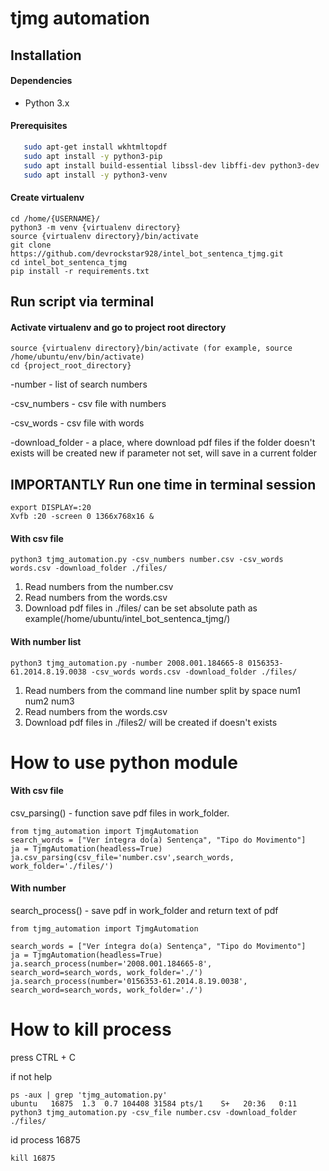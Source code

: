 #  tjmg automation

## Installation

#### Dependencies
* Python 3.x

#### Prerequisites
```bash
   sudo apt-get install wkhtmltopdf
   sudo apt install -y python3-pip
   sudo apt install build-essential libssl-dev libffi-dev python3-dev
   sudo apt install -y python3-venv
```

#### Create virtualenv
```
cd /home/{USERNAME}/
python3 -m venv {virtualenv directory}
source {virtualenv directory}/bin/activate
git clone https://github.com/devrockstar928/intel_bot_sentenca_tjmg.git
cd intel_bot_sentenca_tjmg
pip install -r requirements.txt
```

## Run script via terminal

#### Activate virtualenv and go to project root directory
```
source {virtualenv directory}/bin/activate (for example, source /home/ubuntu/env/bin/activate)
cd {project_root_directory}
```

-number - list of search numbers

-csv_numbers - csv file with numbers

-csv_words - csv file with words

-download_folder - a place, where download pdf files if the folder doesn't exists will be created new if parameter not set, will save in a current folder

## IMPORTANTLY Run one time in terminal session
```
export DISPLAY=:20
Xvfb :20 -screen 0 1366x768x16 &
```

#### With csv file
```
python3 tjmg_automation.py -csv_numbers number.csv -csv_words words.csv -download_folder ./files/
```
1. Read numbers from the number.csv
2. Read numbers from the words.csv
3. Download pdf files in  ./files/ can be set absolute path as example(/home/ubuntu/intel_bot_sentenca_tjmg/)

#### With number list
```
python3 tjmg_automation.py -number 2008.001.184665-8 0156353-61.2014.8.19.0038 -csv_words words.csv -download_folder ./files/
```
1. Read numbers from the command line number split by space num1 num2 num3
2. Read numbers from the words.csv
3. Download pdf files in  ./files2/ will be created if doesn't exists

# How to use python module

#### With csv file
csv_parsing() - function save pdf files in work_folder.
```
from tjmg_automation import TjmgAutomation
search_words = ["Ver íntegra do(a) Sentença", "Tipo do Movimento"]
ja = TjmgAutomation(headless=True)
ja.csv_parsing(csv_file='number.csv',search_words, work_folder='./files/')
```
#### With number
search_process() - save pdf in work_folder and return text of pdf
```
from tjmg_automation import TjmgAutomation

search_words = ["Ver íntegra do(a) Sentença", "Tipo do Movimento"]
ja = TjmgAutomation(headless=True)
ja.search_process(number='2008.001.184665-8', search_word=search_words, work_folder='./')
ja.search_process(number='0156353-61.2014.8.19.0038', search_word=search_words, work_folder='./')
```
# How to kill process
press CTRL + C

if not help
```
ps -aux | grep 'tjmg_automation.py'
ubuntu   16875  1.3  0.7 104408 31584 pts/1    S+   20:36   0:11 python3 tjmg_automation.py -csv_file number.csv -download_folder ./files/
```
id process 16875
```
kill 16875
```
